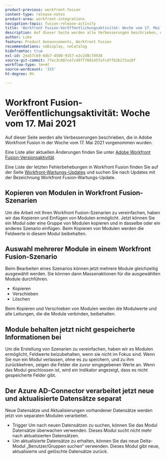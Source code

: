 ```yaml
---
product-previous: workfront-fusion
content-type: release-notes
product-area: workfront-integrations
navigation-topic: fusion-release-activity
title: 'Workfront Fusion-Veröffentlichungsaktivität: Woche vom 17. Mai 2021'
description: Auf dieser Seite werden alle Verbesserungen beschrieben, die in Adobe Workfront Fusion in der Woche vom 17. Mai 2021 vorgenommen wurden.
author: Luke
feature: Product Announcements, Workfront Fusion
recommendations: noDisplay, noCatalog
hidefromtoc: true
exl-id: 2ea57c69-8db7-4500-9157-e2c2d8c74938
source-git-commit: 77ec3c007ce7c49ff760145fafcd7f62b273a18f
workflow-type: tm+mt
source-wordcount: '315'
ht-degree: 0%

---
```


# Workfront Fusion-Veröffentlichungsaktivität: Woche vom 17. Mai 2021

Auf dieser Seite werden alle Verbesserungen beschrieben, die in Adobe Workfront Fusion in der Woche vom 17. Mai 2021 vorgenommen wurden.

Eine Liste aller aktuellen Änderungen finden Sie unter [Adobe Workfront Fusion-Versionsaktivität](/help/workfront-fusion/fusion-product-releases/fusion-release-activity.md).

Eine Liste der letzten Fehlerbehebungen in Workfront Fusion finden Sie auf der Seite [Workfront-Wartungs-Updates](https://experienceleague.adobe.com/docs/workfront-known-issues/releases/current-updates.html) und suchen Sie nach Updates mit der Bezeichnung Workfront Fusion-Wartungs-Update.

## Kopieren von Modulen in Workfront Fusion-Szenarien

Um die Arbeit mit Ihren Workfront Fusion-Szenarien zu vereinfachen, haben wir das Kopieren und Einfügen von Modulen ermöglicht. Jetzt können Sie ein Modul oder eine Gruppe von Modulen kopieren und in dasselbe oder ein anderes Szenario einfügen. Beim Kopieren von Modulen werden die Feldwerte in diesem Modul beibehalten.


## Auswahl mehrerer Module in einem Workfront Fusion-Szenario

Beim Bearbeiten eines Szenarios können jetzt mehrere Module gleichzeitig ausgewählt werden. Sie können dann Massenaktionen für die ausgewählten Module durchführen.

* Kopieren
* Verschieben
* Löschen

Beim Kopieren und Verschieben von Modulen werden die Modulwerte und alle Leitungen, die die Module verbinden, beibehalten.


## Module behalten jetzt nicht gespeicherte Informationen bei

Um die Erstellung von Szenarien zu vereinfachen, haben wir es Modulen ermöglicht, Feldwerte beizubehalten, wenn sie nicht im Fokus sind. Wenn Sie nun ein Modul verlassen, ohne es zu speichern, und zu ihm zurückkehren, zeigen die Felder die zuvor eingegebenen Werte an. Wenn das Modul geschlossen ist, wird ein Indikator angezeigt, dass es nicht gespeicherte Felder gibt.

## Der Azure AD-Connector verarbeitet jetzt neue und aktualisierte Datensätze separat

Neue Datensätze und Aktualisierungen vorhandener Datensätze werden jetzt von separaten Modulen verarbeitet.

* Trigger Um nach neuen Datensätzen zu suchen, können Sie das Modul Datensätze überwachen verwenden. Dieses Modul sucht nicht mehr nach aktualisierten Datensätzen.
* Um aktualisierte Datensätze zu erhalten, können Sie das neue Delta-Modul „Benutzer/Gruppen suchen“ verwenden. Dieses Modul gibt neue, aktualisierte und gelöschte Datensätze zurück.
